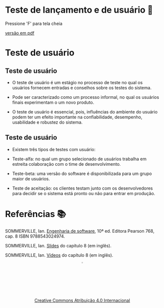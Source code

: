 <!-- .slide:  data-background-opacity="0.1" data-background-image="https://media.itpro.co.uk/image/upload/v1570816546/itpro/2019/02/software_shutterstock_1290773869.jpg"
data-transition="convex"  -->
# Teste de lançamento e de usuário 🚀
<!-- .element: style="margin-bottom:100px; font-size: 50px; color:white; font-family: Marker Felt;" -->

Pressione 'F' para tela cheia
<!-- .element: style="font-size: small; color:white;" -->

[versão em pdf](?print-pdf)
<!-- .element: style="font-size: small;" -->



<!-- .slide: data-background="#C9E66A" data-transition="zoom" -->
# Teste de usuário
<!-- .element: style="margin-bottom:50px; font-size: 40px; font-family: Marker Felt" -->


<!-- .slide: data-background="#185449" data-transition="convex"  -->
## Teste de usuário
<!-- .element: style="margin-bottom:50px; font-size: 40px; font-family: Marker Felt; color:#F5F5F5" -->

* O teste de usuário é um estágio no processo de teste no qual os usuários fornecem entradas e conselhos sobre os testes do sistema.
<!-- .element: style="margin-bottom:50px; font-size: 23px; font-family: arial; color:#F5F5F5" -->

* Pode ser caracterizado como um processo informal, no qual os usuários finais experimentam o um novo produto.
<!-- .element: style="margin-bottom:50px; font-size: 23px; font-family: arial; color:#F5F5F5" -->

* O teste de usuário é essencial, pois, influências do ambiente do usuário podem ter um efeito importante na confiabilidade, desempenho, usabilidade e robustez do sistema.
<!-- .element: style="margin-bottom:50px; font-size: 23px; font-family: arial; color:#F5F5F5" -->


<!-- .slide: data-background="#185449" data-transition="convex"  -->
## Teste de usuário
<!-- .element: style="margin-bottom:50px; font-size: 40px; font-family: Marker Felt; color:#F5F5F5" -->

* Existem três tipos de testes com usuário:
<!-- .element: style="margin-bottom:50px; font-size: 23px; font-family: arial; color:#F5F5F5" -->

  * Teste-alfa: no qual um grupo selecionado de usuários trabalha em estreita colaboração com o time de desenvolvimento.
  <!-- .element: style="margin-bottom:50px; font-size: 23px; font-family: arial; color:#F5F5F5" -->

  * Teste-beta: uma versão do software é disponibilizada para um grupo maior de usuários.
  <!-- .element: style="margin-bottom:50px; font-size: 23px; font-family: arial; color:#F5F5F5" -->

  * Teste de aceitação: os clientes testam junto com os desenvolvedores para decidir se o sistema está pronto ou não para entrar em produção.
  <!-- .element: style="margin-bottom:50px; font-size: 23px; font-family: arial; color:#F5F5F5" -->


<!-- .slide: data-background="#185449" data-transition="convex"  -->
# Referências 📚
<!-- .element: style="margin-bottom:50px; font-size: 40px; font-family: Marker Felt; color:#F5F5F5" -->

SOMMERVILLE, Ian. [Engenharia de software](https://biblioteca.ifrs.edu.br/pergamum_ifrs/biblioteca_s/acesso_login.php?cod_acervo_acessibilidade=5030950&acesso=aHR0cHM6Ly9taWRkbGV3YXJlLWJ2LmFtNC5jb20uYnIvU1NPL2lmcnMvOTc4ODU0MzAyNDk3NA==&label=acesso%20restrito), 10ª ed. Editora Pearson 768, cap. 8 ISBN 9788543024974.
<!-- .element: style="margin-bottom:50px; font-size: 23px; font-family: arial; color:#F5F5F5" -->

SOMMERVILLE, Ian. [Slides](https://iansommerville.com/software-engineering-book/slides/) do capítulo 8 (em inglês).
<!-- .element: style="margin-bottom:50px; font-size: 23px; font-family: arial; color:#F5F5F5" -->

SOMMERVILLE, Ian. [Vídeos](https://iansommerville.com/software-engineering-book/videos/imp/) do capítulo 8 (em inglês).
<!-- .element: style="margin-bottom:40px; font-size: 23px; font-family: arial; color:#F5F5F5" -->

<center>
<a href="https://rpmhub.dev" target="blanck"><img src="../../imgs/logo.png" alt="Rodrigo Prestes Machado" width="3%" height="3%" border=0 style="border:0; text-decoration:none; outline:none"></a><br/>
<a rel="license" href="http://creativecommons.org/licenses/by/4.0/">Creative Commons Atribuição 4.0 Internacional</a>
</center>
  <!-- .element: style="margin-top:150px; font-size: 15px; font-family: Bradley Hand" -->